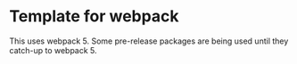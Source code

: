 # Template for webpack

This uses webpack 5.  Some pre-release packages are being used until they catch-up to webpack 5. 
